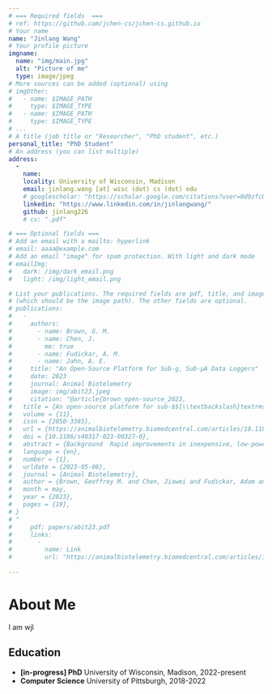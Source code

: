 ```yaml
---
# === Required fields  ===
# ref: https://github.com/jchen-cs/jchen-cs.github.io
# Your name 
name: "Jinlang Wang"
# Your profile picture
imgname: 
  name: "img/main.jpg"
  alt: "Picture of me"
  type: image/jpeg
# More sources can be added (optional) using 
# imgOther:
#   - name: $IMAGE_PATH
#     type: $IMAGE_TYPE
#   - name: $IMAGE_PATH
#     type: $IMAGE_TYPE
# ...
# A title (job title or "Researcher", "PhD student", etc.)
personal_title: "PhD Student"
# An address (you can list multiple)
address: 
  - 
    name: 
    locality: University of Wisconsin, Madison
    email: jinlang.wang [at] wisc (dot) cs (dot) edu
    # googlescholar: "https://scholar.google.com/citations?user=0d9zfcUAAAAJ&hl=en"
    linkedin: "https://www.linkedin.com/in/jinlangwang/"
    github: jinlang226
    # cv: ".pdf"

# === Optional fields ===
# Add an email with a mailto: hyperlink
# email: aaaa@example.com
# Add an email "image" for spam protection. With light and dark mode
# emailImg: 
#   dark: /img/dark_email.png
#   light: /img/light_email.png

# List your publications. The required fields are pdf, title, and image 
# (which should be the image path). The other fields are optional.
# publications:
#   -
#     authors:
#       - name: Brown, G. M.
#       - name: Chen, J.
#         me: true
#       - name: Fudickar, A. M.
#       - name: Jahn, A. E.
#     title: "An Open-Source Platform for Sub-g, Sub-µA Data Loggers"
#     date: 2023
#     journal: Animal Biotelemetry
#     image: img/abit23.jpeg
#     citation: "@article{brown_open-source_2023,
# 	title = {An open-source platform for sub-$${\\textbackslash}textrm{g}$$, sub-$${\\textbackslash}upmu$${A} data loggers},
# 	volume = {11},
# 	issn = {2050-3385},
# 	url = {https://animalbiotelemetry.biomedcentral.com/articles/10.1186/s40317-023-00327-0},
# 	doi = {10.1186/s40317-023-00327-0},
# 	abstract = {Background  Rapid improvements in inexpensive, low-power, movement and environmental sensors have sparked a revolution in animal behavior research by enabling the creation of data loggers (henceforth, tags) that can capture fine-grained behavioral data over many months. Nevertheless, development of tags that are suitable for use with small species, for example, birds under 25 g, remains challenging because of the extreme mass (under 1 g ) and power (average current under 1µ   A) constraints. These constraints dictate that a tag should carry exactly the sensors required for a given experiment and the data collection protocol should be specialized to the experiment. Furthermore, it can be extremely challenging to design hardware and software to achieve the energy efficiency required for long tag life. Results  We present an activity monitor, BitTag, that can continuously collect activity data for 4–12 months at 0.5–0.8g , depending upon battery choice, and which has been used to collect more than 500,000 h of data in a variety of experiments. The BitTag architecture provides a general platform to support the development and deployment of custom sub-g tags. This platform consists of a flexible tag architecture, software for both tags and host computers, and hardware to provide the host/tag interface necessary for preparing tags for “flight” and for accessing tag data “postflight”. We demonstrate how the BitTag platform can be extended to quickly develop novel tags with other sensors while satisfying the 1g/1µ A mass and power requirements through the design of a novel barometric pressure sensing tag that can collect pressure and temperature data every 60s for a year with mass under 0.6g.},
# 	language = {en},
# 	number = {1},
# 	urldate = {2023-05-08},
# 	journal = {Animal Biotelemetry},
# 	author = {Brown, Geoffrey M. and Chen, Jiawei and Fudickar, Adam and Jahn, Alex E.},
# 	month = may,
# 	year = {2023},
# 	pages = {19},
# }
# "
#     pdf: papers/abit23.pdf
#     links:
#       -
#         name: Link
#         url: "https://animalbiotelemetry.biomedcentral.com/articles/10.1186/s40317-023-00327-0#author-information"
 
---
```


# About Me
I am wjl


## Education

* **[in-progress] PhD** University of Wisconsin, Madison, 2022-present
* **Computer Science** University of Pittsburgh, 2018-2022


<!-- ## Experiences -->
<!-- * **Intern**, NASA Langley Research Center, August-December 2023 -->
